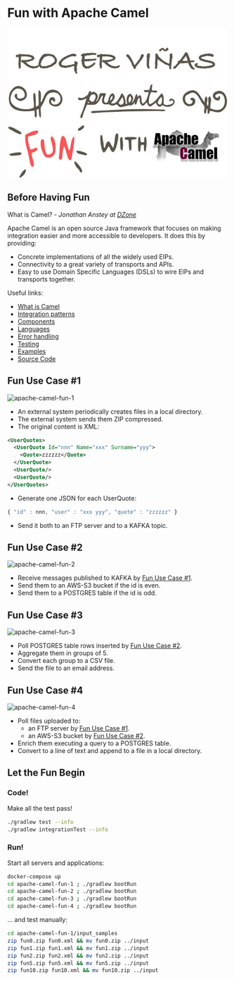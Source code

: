 # Fun with Apache Camel

![fun-with-apache-camel](etc/fun-with-apache-camel.jpg)

## Before Having Fun

What is Camel? *- Jonathan Anstey at [DZone](https://dzone.com/articles/open-source-integration-apache)*

Apache Camel is an open source Java framework that focuses on making integration easier and more accessible to developers. It does this by providing:

* Concrete implementations of all the widely used EIPs.
* Connectivity to a great variety of transports and APIs.
* Easy to use Domain Specific Languages (DSLs) to wire EIPs and transports together.

Useful links:

* [What is Camel](http://camel.apache.org/what-is-camel.html)
* [Integration patterns](http://camel.apache.org/enterprise-integration-patterns.html)
* [Components](http://camel.apache.org/components.html)
* [Languages](http://camel.apache.org/languages.html)
* [Error handling](http://camel.apache.org/error-handling-in-camel.html)
* [Testing](http://camel.apache.org/testing.html)
* [Examples](https://github.com/apache/camel/tree/master/examples)
* [Source Code](https://github.com/apache/camel/tree/master)

## Fun Use Case #1

![apache-camel-fun-1](etc/apache-camel-fun-1.png)

* An external system periodically creates files in a local directory.
* The external system sends them ZIP compressed.
* The original content is XML:

```xml
<UserQuotes>
  <UserQuote Id="nnn" Name="xxx" Surname="yyy">
    <Quote>zzzzzz</Quote>
  </UserQuote>
  <UserQuote/>
  <UserQuote/>
</UserQuotes>
```

* Generate one JSON for each UserQuote:

```javascript
{ "id" : nnn, "user" : "xxx yyy", "quote" : "zzzzzz" }
```

* Send it both to an FTP server and to a KAFKA topic.

## Fun Use Case #2

![apache-camel-fun-2](etc/apache-camel-fun-2.png)

* Receive messages published to KAFKA by [Fun Use Case #1](#fun-use-case-1).
* Send them to an AWS-S3 bucket if the id is even.
* Send them to a POSTGRES table if the id is odd.

## Fun Use Case #3

![apache-camel-fun-3](etc/apache-camel-fun-3.png)

* Poll POSTGRES table rows inserted by [Fun Use Case #2](#fun-use-case-2).
* Aggregate them in groups of 5.
* Convert each group to a CSV file.
* Send the file to an email address.

## Fun Use Case #4

![apache-camel-fun-4](etc/apache-camel-fun-4.png)

* Poll files uploaded to:
  * an FTP server by [Fun Use Case #1](#fun-use-case-1).
  * an AWS-S3 bucket by [Fun Use Case #2](#fun-use-case-2).
* Enrich them executing a query to a POSTGRES table.
* Convert to a line of text and append to a file in a local directory.

## Let the Fun Begin

### Code!

Make all the test pass!

```bash
./gradlew test --info
./gradlew integrationTest --info
```

### Run!

Start all servers and applications:

```bash
docker-compose up
cd apache-camel-fun-1 ; ./gradlew bootRun
cd apache-camel-fun-2 ; ./gradlew bootRun
cd apache-camel-fun-3 ; ./gradlew bootRun
cd apache-camel-fun-4 ; ./gradlew bootRun
```

... and test manually:

```bash
cd apache-camel-fun-1/input_samples
zip fun0.zip fun0.xml && mv fun0.zip ../input
zip fun1.zip fun1.xml && mv fun1.zip ../input
zip fun2.zip fun2.xml && mv fun2.zip ../input
zip fun5.zip fun5.xml && mv fun5.zip ../input
zip fun10.zip fun10.xml && mv fun10.zip ../input
```
